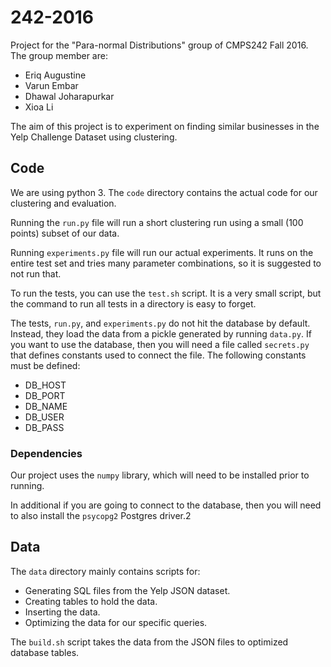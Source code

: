 # 242-2016
Project for the "Para-normal Distributions" group of CMPS242 Fall 2016.
The group member are:
   - Eriq Augustine
   - Varun Embar
   - Dhawal Joharapurkar
   - Xioa Li

The aim of this project is to experiment on finding similar businesses in the Yelp Challenge Dataset using clustering.

## Code
We are using python 3.
The `code` directory contains the actual code for our clustering and evaluation.

Running the `run.py` file will run a short clustering run using a small (100 points) subset of our data.

Running `experiments.py` file will run our actual experiments.
It runs on the entire test set and tries many parameter combinations, so it is suggested to not run that.

To run the tests, you can use the `test.sh` script.
It is a very small script, but the command to run all tests in a directory is easy to forget.

The tests, `run.py`, and `experiments.py` do not hit the database by default.
Instead, they load the data from a pickle generated by running `data.py`.
If you want to use the database, then you will need a file called `secrets.py` that defines constants used to connect the file.
The following constants must be defined:
   - DB_HOST
   - DB_PORT
   - DB_NAME
   - DB_USER
   - DB_PASS

### Dependencies
Our project uses the `numpy` library, which will need to be installed prior to running.

In additional if you are going to connect to the database, then you will need to also install the `psycopg2` Postgres driver.2

## Data
The `data` directory mainly contains scripts for:
 - Generating SQL files from the Yelp JSON dataset.
 - Creating tables to hold the data.
 - Inserting the data.
 - Optimizing the data for our specific queries.

The `build.sh` script takes the data from the JSON files to optimized database tables.
